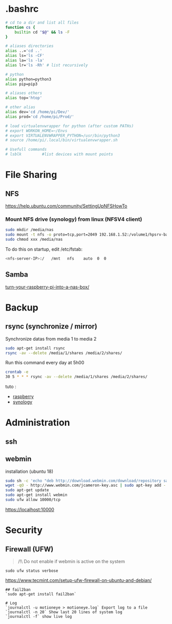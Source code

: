 # .bashrc

``` bash
# cd to a dir and list all files 
function cs {
	builtin cd "$@" && ls -F
}

# aliases directories
alias ..='cd ..'
alias ls='ls -CF'
alias la='ls -la'
alias lr='ls -Rh' # list recursively

# python
alias python=python3
alias pip=pip3

# aliases others
alias top='htop'

# other alias
alias dev='cd /home/pi/Dev/'
alias prod='cd /home/pi/Prod/'

# load virtualenvwrapper for python (after custom PATHs)
# export WORKON_HOME=~/Envs
# export VIRTUALENVWRAPPER_PYTHON=/usr/bin/python3
# source /home/pi/.local/bin/virtualenvwrapper.sh

# Usefull commands
# lsblk     	#list devices with mount points
```


# File Sharing
## NFS

https://help.ubuntu.com/community/SettingUpNFSHowTo

### Mount NFS drive (synology) from linux (NFSV4 client)

``` bash
sudo mkdir /media/nas
sudo mount -t nfs -o proto=tcp,port=2049 192.168.1.52:/volume1/hpsrv-backup /media/nas
sudo chmod xxx /media/nas
```

To do this on startup, edit /etc/fstab:
``` bash
<nfs-server-IP>:/   /mnt   nfs    auto  0  0
```

## Samba
[turn-your-raspberry-pi-into-a-nas-box/](https://www.makeuseof.com/tag/turn-your-raspberry-pi-into-a-nas-box/)

# Backup
## rsync (synchronize / mirror)
Synchronize datas from media 1 to media 2
``` bash
sudo apt-get install rsync
rsync -av --delete /media/1/shares /media/2/shares/
```

Run this command every day at 5h00
``` bash
crontab -e
30 5 * * * rsync -av --delete /media/1/shares /media/2/shares/
```

tuto :  
- [raspberry](https://www.vdsar.net/rsync-backup-synology-remote-raspberry-pi/)  
- [synology](https://www.synology.com/en-global/knowledgebase/DSM/tutorial/Backup_Restore/How_to_back_up_Linux_computer_to_Synology_NAS)


# Administration

## ssh

## webmin

installation (ubuntu 18)

``` bash
sudo sh -c 'echo "deb http://download.webmin.com/download/repository sarge contrib" > /etc/apt/sources.list.d/webmin.list'
wget -qO - http://www.webmin.com/jcameron-key.asc | sudo apt-key add -
sudo apt-get update
sudo apt-get install webmin
sudo ufw allow 10000/tcp
```
[https://localhost:10000](https://localhost:10000)

# Security

## Firewall (UFW)

>	/!\ Do not enable if webmin is active on the system  	

`sudo ufw status verbose`

https://www.tecmint.com/setup-ufw-firewall-on-ubuntu-and-debian/
```
## fail2ban
`sudo apt-get install fail2ban`

# Log
`journalctl -u motioneye > motioneye.log` Export log to a file  
`journalctl -n 20` Show last 20 lines of system log  
`journalctl -f` show live log  
